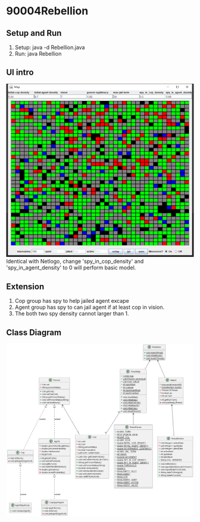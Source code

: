 # 90004Rebellion
## Setup and Run
1. Setup: java -d Rebellion.java </br>
2. Run:   java Rebellion
## UI intro
![image](https://github.com/moneynull/90004Rebellion/blob/main/UI.png) </br>
Identical with Netlogo, change 'spy_in_cop_density' and 'spy_in_agent_density' to 0 will perform basic model.
## Extension
1. Cop group has spy to help jailed agent excape
2. Agent group has spy to can jail agent if at least cop in vision.
3. The both two spy density cannot larger than 1.
## Class Diagram
![image](https://github.com/moneynull/90004Rebellion/blob/main/rebelDiagram.png)
